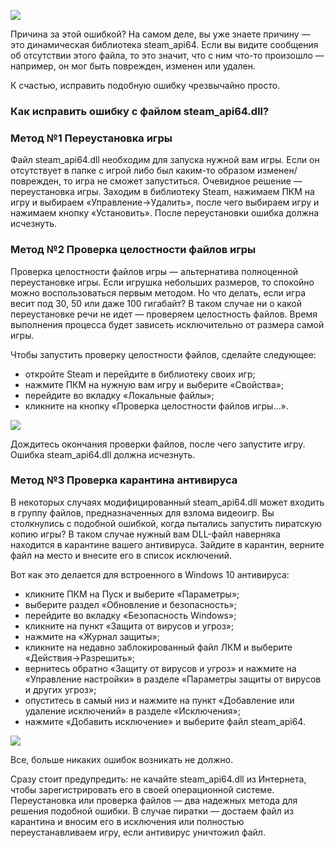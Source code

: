 ![](https://telegra.ph/file/a16545cf0eeb7d3e570df.png)

Причина за этой ошибкой? На самом деле, вы уже знаете причину — это динамическая библиотека steam_api64. Если вы видите сообщения об отсутствии этого файла, то это значит, что с ним что-то произошло — например, он мог быть поврежден, изменен или удален.

К счастью, исправить подобную ошибку чрезвычайно просто.

### Как исправить ошибку с файлом steam_api64.dll?

### Метод №1 Переустановка игры

Файл steam_api64.dll необходим для запуска нужной вам игры. Если он отсутствует в папке с игрой либо был каким-то образом изменен/поврежден, то игра не сможет запуститься. Очевидное решение — переустановка игры. Заходим в библиотеку Steam, нажимаем ПКМ на игру и выбираем «Управление→Удалить», после чего выбираем игру и нажимаем кнопку «Установить». После переустановки ошибка должна исчезнуть.

### Метод №2 Проверка целостности файлов игры

Проверка целостности файлов игры — альтернатива полноценной переустановке игры. Если игрушка небольших размеров, то спокойно можно воспользоваться первым методом. Но что делать, если игра весит под 30, 50 или даже 100 гигабайт? В таком случае ни о какой переустановке речи не идет — проверяем целостность файлов. Время выполнения процесса будет зависеть исключительно от размера самой игры.

Чтобы запустить проверку целостности файлов, сделайте следующее:

- откройте Steam и перейдите в библиотеку своих игр;
- нажмите ПКМ на нужную вам игру и выберите «Свойства»;
- перейдите во вкладку «Локальные файлы»;
- кликните на кнопку «Проверка целостности файлов игры…».

![](https://telegra.ph/file/22b16b1b77b6bd1973736.png)

Дождитесь окончания проверки файлов, после чего запустите игру. Ошибка steam_api64.dll должна исчезнуть.

### Метод №3 Проверка карантина антивируса

В некоторых случаях модифицированный steam_api64.dll может входить в группу файлов, предназначенных для взлома видеоигр. Вы столкнулись с подобной ошибкой, когда пытались запустить пиратскую копию игры? В таком случае нужный вам DLL-файл наверняка находится в карантине вашего антивируса. Зайдите в карантин, верните файл на место и внесите его в список исключений.

Вот как это делается для встроенного в Windows 10 антивируса:

- кликните ПКМ на Пуск и выберите «Параметры»;
- выберите раздел «Обновление и безопасность»;
- перейдите во вкладку «Безопасность Windows»;
- кликните на пункт «Защита от вирусов и угроз»;
- нажмите на «Журнал защиты»;
- кликните на недавно заблокированный файл ЛКМ и выберите «Действия→Разрешить»;
- вернитесь обратно «Защиту от вирусов и угроз» и нажмите на «Управление настройки» в разделе «Параметры защиты от вирусов и других угроз»;
- опуститесь в самый низ и нажмите на пункт «Добавление или удаление исключений» в разделе «Исключения»;
- нажмите «Добавить исключение» и выберите файл steam_api64.

![](https://telegra.ph/file/6a66968ded399da3f9a84.png)

Все, больше никаких ошибок возникать не должно.

Сразу стоит предупредить: не качайте steam_api64.dll из Интернета, чтобы зарегистрировать его в своей операционной системе. Переустановка или проверка файлов — два надежных метода для решения подобной ошибки. В случае пиратки — достаем файл из карантина и вносим его в исключения или полностью переустанавливаем игру, если антивирус уничтожил файл.